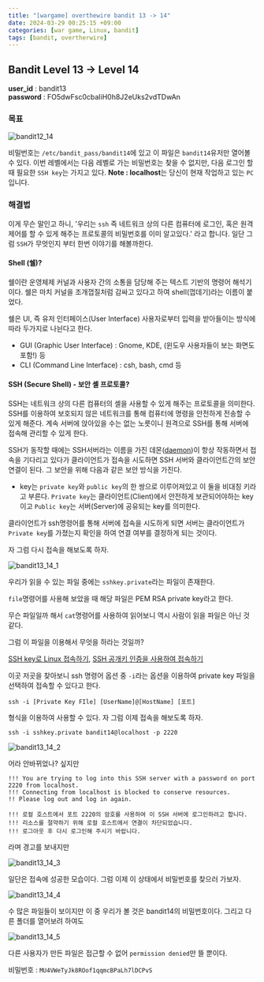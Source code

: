 ```yaml
---
title: "[wargame] overthewire bandit 13 -> 14"
date: 2024-03-29 00:25:15 +09:00
categories: [war game, Linux, bandit]
tags: [bandit, overtherwire]
---
```


## Bandit Level 13 -> Level 14

**user_id** : bandit13<br/>
**password** : FO5dwFsc0cbaIiH0h8J2eUks2vdTDwAn

### 목표

![bandit12_14](https://github.com/oil-lamp-cat/oil-lamp-cat.github.io/assets/103806022/6859c2c8-b01d-4c9c-9d19-be59b98dfd64)

비밀번호는 `/etc/bandit_pass/bandit14`에 있고 이 파일은 `bandit14`유저만 열어볼 수 있다. 이번 레벨에서는 다음 레벨로 가는 비밀번호는 찾을 수 없지만, 다음 로그인 할 때 필요한 `SSH key`는 가지고 있다. **Note : localhost**는 당신이 현재 작업하고 있는 `PC` 입니다.

### 해결법

이게 무슨 말인고 하니, '우리는 `ssh` 즉 네트워크 상의 다른 컴퓨터에 로그인, 혹은 원격 제어를 할 수 있게 해주는 프로토콜의 비밀번호를 이미 알고있다.' 라고 합니다. 일단 그럼 `SSH`가 무엇인지 부터 한번 이야기를 해볼까한다.


#### Shell (쉘)?

 쉘이란 운영체제 커널과 사용자 간의 소통을 담당해 주는 텍스트 기반의 명령어 해석기이다. 쉘은 마치 커널을 조개껍질처럼 감싸고 있다고 하여 shell(껍데기)라는 이름이 붙었다.

 쉘은 UI, 즉 유저 인터페이스(User Interface) 사용자로부터 입력을 받아들이는 방식에 따라 두가지로 나뉜다고 한다.

 - GUI (Graphic User Interface) : Gnome, KDE, (윈도우 사용자들이 보는 화면도 포함!) 등
 - CLI (Command Line Interface) : csh, bash, cmd 등

#### SSH (Secure Shell) - 보안 셸 프로토콜?
 
 SSH는 네트워크 상의 다른 컴퓨터의 셸을 사용할 수 있게 해주는 프로토콜을 의미한다. SSH를 이용하여 보호되지 않은 네트워크를 통해 컴퓨터에 명령을 안전하게 전송할 수 있게 해준다. 계속 서버에 앉아있을 수는 없는 노릇이니 원격으로 SSH를 통해 서버에 접속해 관리할 수 있게 한다.
 
 SSH가 동작할 때에는 SSH서버라는 이름을 가진 데몬([daemon](https://ko.wikipedia.org/wiki/%EB%8D%B0%EB%AA%AC_%EC%BB%B4%ED%93%A8%ED%8C%85))이 항상 작동하면서 접속을 기다리고 있다가 클라이언트가 접속을 시도하면 SSH 서버와 클라이언트간의 보안 연결이 된다. 그 보안을 위해 다음과 같은 보안 방식을 가진다.

 - key는 `private key`와 `public key`의 한 쌍으로 이루어져있고 이 둘을 비대칭 키라고 부른다. `Private key`는 클라이언트(Client)에서 안전하게 보관되어야하는 key이고 `Public key`는 서버(Server)에 공유되는 key를 의미한다.
  
  클라이언트가 ssh명령어를 통해 서버에 접속을 시도하게 되면 서버는 클라이언트가 `Private key`를 가졌는지 확인을 하여 연결 여부를 결정하게 되는 것이다.

 자 그럼 다시 접속을 해보도록 하자.

 ![bandit13_14_1](https://github.com/oil-lamp-cat/oil-lamp-cat.github.io/assets/103806022/c92303b5-f7c8-4a8d-8c5e-0685fc341189)

 우리가 읽을 수 있는 파일 중에는 `sshkey.private`라는 파일이 존재한다.

 `file`명령어를 사용해 보았을 때 해당 파일은 PEM RSA private key라고 한다.

 무슨 파일일까 해서 `cat`명령어를 사용하여 읽어보니 역시 사람이 읽을 파일은 아닌 것 같다.

 그럼 이 파일을 이용해서 무엇을 하라는 것일까?

 [SSH key로 Linux 접속하기](https://pyromaniac.me/entry/SSH-%ED%82%A4%EB%A1%9C-Linux-%EC%A0%91%EC%86%8D%ED%95%98%EA%B8%B0), [SSH 공개키 인증을 사용하여 접속하기](https://velog.io/@lehdqlsl/SSH-%EA%B3%B5%EA%B0%9C%ED%82%A4-%EC%95%94%ED%98%B8%ED%99%94-%EB%B0%A9%EC%8B%9D-%EC%A0%91%EC%86%8D-%EC%9B%90%EB%A6%AC-i7rrv4de)

 이곳 저곳을 찾아보니 ssh 명령어 옵션 중 `-i`라는 옵션을 이용하여 private key 파일을 선택하여 접속할 수 있다고 한다.

 ```ssh -i [Private Key FIle] [UserName]@[HostName] [포트]```

 형식을 이용하여 사용할 수 있다. 자 그럼 이제 접속을 해보도록 하자.

 ```
ssh -i sshkey.private bandit14@localhost -p 2220
 ```

 ![bandit13_14_2](https://github.com/oil-lamp-cat/oil-lamp-cat.github.io/assets/103806022/e315ca59-b035-49f9-99b1-dc42f9121a0f)


 어라 안바뀌었나? 싶지만

 ```
 !!! You are trying to log into this SSH server with a password on port 2220 from localhost.
 !!! Connecting from localhost is blocked to conserve resources.
 !! Please log out and log in again.
 ```

 ```
 !!! 로컬 호스트에서 포트 2220의 암호를 사용하여 이 SSH 서버에 로그인하려고 합니다.
 !!! 리소스를 절약하기 위해 로컬 호스트에서 연결이 차단되었습니다.
 !!! 로그아웃 후 다시 로그인해 주시기 바랍니다.
 ```

 라며 경고를 보내지만

 ![bandit13_14_3](https://github.com/oil-lamp-cat/oil-lamp-cat.github.io/assets/103806022/fe541693-a864-4442-89b8-b7eddb8efcf3)

 일단은 접속에 성공한 모습이다. 그럼 이제 이 상태에서 비밀번호를 찾으러 가보자.

 ![bandit13_14_4](https://github.com/oil-lamp-cat/oil-lamp-cat.github.io/assets/103806022/566d42bb-2236-4a4c-b3d1-ef17c81a603c)

 수 많은 파일들이 보이지만 이 중 우리가 볼 것은 bandit14의 비밀번호이다. 그리고 다른 폴더를 열어보려 하여도 

 ![bandit13_14_5](https://github.com/oil-lamp-cat/oil-lamp-cat.github.io/assets/103806022/83659c12-669f-4f26-af30-6cc1987459cb)

 다른 사용자가 만든 파일은 접근할 수 없어 `permission denied`만 뜰 뿐이다.

 비밀번호 : `MU4VWeTyJk8ROof1qqmcBPaLh7lDCPvS`